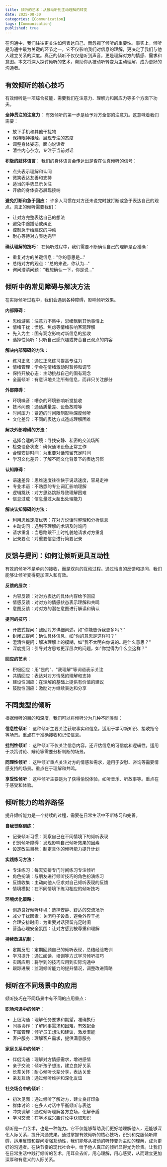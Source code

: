 ```yaml
---
title: 倾听的艺术：从被动听到主动理解的转变
date: 2025-08-30
categories: [Communication]
tags: [Communication]
published: true
---
```


在沟通中，我们往往更关注如何表达自己，而忽视了倾听的重要性。事实上，倾听是沟通中最为关键的环节之一，它不仅影响我们对信息的理解，更决定了我们与他人建立关系的深度。真正的倾听不仅仅是听到声音，更是理解对方的情感、需求和意图。本文将深入探讨倾听的艺术，帮助你从被动听转变为主动理解，成为更好的沟通者。

## 有效倾听的核心技巧

有效倾听是一项综合技能，需要我们在注意力、理解力和回应力等多个方面下功夫。

**全神贯注的注意力**：
有效倾听的第一步是给予对方全部的注意力。这意味着我们需要：
- 放下手机和其他干扰物
- 保持眼神接触，展现专注的态度
- 调整身体姿态，面向说话者
- 清空内心杂念，专注于当前对话

**积极的肢体语言**：
我们的身体语言会传达出是否在认真倾听的信号：
- 点头表示理解和认同
- 微笑表达友善和支持
- 适当的手势显示关注
- 开放的身体姿态展现接纳

**避免打断和急于回应**：
许多人习惯在对方还未说完时就打断或急于表达自己的观点。真正的倾听需要我们：
- 让对方完整表达自己的想法
- 避免中途插话或纠正
- 控制急于给建议的冲动
- 耐心等待对方表达完毕

**确认理解的技巧**：
在倾听过程中，我们需要不断确认自己的理解是否准确：
- 重复对方的关键信息："你的意思是..."
- 总结对方的观点："总的来说，你认为..."
- 询问澄清问题："我想确认一下，你是说..."

## 倾听中的常见障碍与解决方法

在实际倾听过程中，我们会遇到各种障碍，影响倾听效果。

**内部障碍**：
- 思维游离：注意力不集中，思绪飘到其他事情上
- 情绪干扰：愤怒、焦虑等情绪影响客观理解
- 先入为主：固有观念影响对新信息的接收
- 选择性倾听：只听自己感兴趣或符合自己观点的内容

**解决内部障碍的方法**：
- 练习正念：通过正念练习提高专注力
- 情绪管理：学会在情绪激动时暂停和调节
- 保持开放心态：主动挑战自己的固有观念
- 全面倾听：有意识地关注所有信息，而非只关注部分

**外部障碍**：
- 环境噪音：嘈杂的环境影响听觉接收
- 技术问题：通话质量差、设备故障等
- 时间压力：紧迫的时间限制影响深度倾听
- 文化差异：不同的表达方式造成理解困难

**解决外部障碍的方法**：
- 选择合适的环境：寻找安静、私密的交流场所
- 检查设备状态：确保通讯设备正常工作
- 合理安排时间：为重要对话预留充足时间
- 学习文化差异：了解不同文化背景下的表达习惯

**认知障碍**：
- 语速差异：思维速度往往快于说话速度，容易走神
- 专业术语：不熟悉的专业词汇影响理解
- 逻辑跳跃：对方思路跳跃导致理解困难
- 信息过载：信息量过大超出处理能力

**解决认知障碍的方法**：
- 利用思维速度优势：在对方说话时整理和分析信息
- 主动询问：遇到不理解的术语及时询问
- 请求重复：当思路跟不上时礼貌地请求对方重复
- 记录要点：对重要信息进行简要记录

## 反馈与提问：如何让倾听更具互动性

有效的倾听不是单向的接收，而是双向的互动过程。通过恰当的反馈和提问，我们能够让倾听变得更加深入和有效。

**反馈的层次**：
- 内容反馈：对对方表达的具体内容给予回应
- 情感反馈：对对方的情感状态表示理解和共鸣
- 意图反馈：对对方的潜在意图进行解读和确认

**提问的技巧**：
- 开放式提问：鼓励对方详细阐述，如"你能告诉我更多吗？"
- 封闭式提问：确认具体信息，如"你的意思是这样吗？"
- 澄清性提问：解决理解上的模糊，如"我不太明白你说的...是什么意思？"
- 深度提问：引导对方思考更深层次的问题，如"你觉得为什么会这样？"

**回应的艺术**：
- 积极回应：用"是的"、"我理解"等词语表示关注
- 共情回应：表达对对方情感的理解和支持
- 建设性回应：在理解的基础上提供有价值的建议
- 鼓励性回应：激励对方继续表达和分享

## 不同类型的倾听

根据倾听的目的和深度，我们可以将倾听分为几种不同类型：

**信息性倾听**：
这种倾听主要关注获取事实和信息，适用于学习新知识、接收指令等场景。重点在于准确接收和记忆信息。

**批判性倾听**：
这种倾听不仅关注信息内容，还评估信息的可信度和逻辑性。适用于决策讨论、辩论等需要分析判断的场景。

**同理性倾听**：
这种倾听重点关注对方的情感和需求，适用于安慰、咨询等需要情感支持的场景。重点在于理解和共鸣。

**享受性倾听**：
这种倾听主要是为了获得愉悦体验，如听音乐、听故事等。重点在于感受和体验。

## 倾听能力的培养路径

提升倾听能力是一个持续的过程，需要在日常生活中不断练习和完善。

**自我觉察训练**：
- 记录倾听习惯：观察自己在不同情境下的倾听表现
- 识别倾听障碍：发现影响自己倾听效果的因素
- 设定改进目标：制定具体的倾听能力提升计划

**实践练习方法**：
- 专注练习：每天安排专门时间练习专注倾听
- 角色扮演：与朋友进行倾听技巧的角色扮演练习
- 反馈收集：主动向他人征求对自己倾听表现的反馈
- 情境模拟：在不同情境下练习相应的倾听技巧

**环境优化策略**：
- 创造良好倾听环境：选择安静、舒适的交流场所
- 减少干扰因素：关闭电子设备，避免外界干扰
- 合理安排时间：为重要对话预留充足时间
- 营造心理安全氛围：让对方感到被尊重和理解

**持续改进机制**：
- 定期反思：定期回顾自己的倾听表现，总结经验教训
- 学习提升：通过阅读、培训等方式学习倾听技巧
- 实践应用：将学到的技巧应用到实际沟通中
- 跟踪进展：监测倾听能力的提升情况，调整改进策略

## 倾听在不同场景中的应用

倾听技巧在不同场景中有不同的应用重点：

**职场沟通中的倾听**：
- 上级沟通：理解任务要求和期望，准确执行
- 同事协作：了解同事需求和困难，有效配合
- 下属管理：倾听员工想法和建议，激发潜能
- 客户服务：理解客户需求，提供满意服务

**家庭关系中的倾听**：
- 伴侣沟通：理解对方情感需求，增进感情
- 亲子交流：倾听孩子想法，建立良好关系
- 长辈关怀：耐心倾听长辈分享，表达关爱
- 亲友互动：通过倾听维护和深化友谊

**社交场合中的倾听**：
- 初次见面：通过倾听了解对方，建立良好印象
- 群体讨论：在多人对话中平衡倾听与表达
- 冲突调解：通过倾听理解各方立场，化解矛盾
- 学习交流：在学术或兴趣讨论中获取知识

倾听是一门艺术，也是一种能力。它不仅能够帮助我们更好地理解他人，还能够深化人际关系，提升沟通效果。通过掌握有效倾听的核心技巧，识别和克服倾听障碍，运用反馈和提问增强互动性，我们能够从被动的听转变为主动的理解，成为更好的沟通者。在快节奏的现代社会中，给予他人真正的倾听显得尤为珍贵。让我们在日常生活中践行倾听的艺术，用耳朵去听，用心理解，用心感受，从而建立更加深厚和有意义的人际关系。